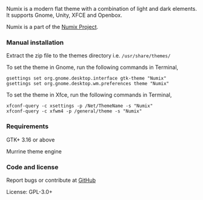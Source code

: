 Numix is a modern flat theme with a combination of light and dark elements. It supports Gnome, Unity, XFCE and Openbox.

Numix is a part of the [Numix Project](http://numixproject.org).

### Manual installation

Extract the zip file to the themes directory i.e. `/usr/share/themes/`

To set the theme in Gnome, run the following commands in Terminal,

```
gsettings set org.gnome.desktop.interface gtk-theme "Numix"
gsettings set org.gnome.desktop.wm.preferences theme "Numix"
```

To set the theme in Xfce, run the following commands in Terminal,

```
xfconf-query -c xsettings -p /Net/ThemeName -s "Numix"
xfconf-query -c xfwm4 -p /general/theme -s "Numix"
```

### Requirements

GTK+ 3.16 or above

Murrine theme engine

### Code and license

Report bugs or contribute at [GitHub](https://github.com/shimmerproject/Numix)

License: GPL-3.0+
